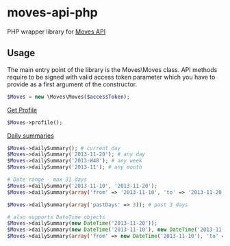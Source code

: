 moves-api-php
=============

PHP wrapper library for [Moves API](https://dev.moves-app.com/)

## Usage

The main entry point of the library is the Moves\Moves class. API methods require to be signed with valid access token parameter which you have to provide as a first argument of the constructor.

```php
$Moves = new \Moves\Moves($accessToken);
```

[Get Profile](https://dev.moves-app.com/docs/api_profile)

```php
$Moves->profile();
```

[Daily summaries](https://dev.moves-app.com/docs/api_summaries)

```php
$Moves->dailySummary(); # current day
$Moves->dailySummary('2013-11-20'); # any day
$Moves->dailySummary('2013-W48'); # any week
$Moves->dailySummary('2013-11'); # any month

# Date range - max 31 days
$Moves->dailySummary('2013-11-10', '2013-11-20');
$Moves->dailySummary(array('from' => '2013-11-10', 'to' => '2013-11-20'));

$Moves->dailySummary(array('pastDays' => 3)); # past 3 days

# also supports DateTime objects
$Moves->dailySummary(new DateTime('2013-11-20'));
$Moves->dailySummary(new DateTime('2013-11-10'), new DateTime('2013-11-20'));
$Moves->dailySummary(array('from' => new DateTime('2013-11-10'), 'to' => new DateTime('2013-11-20')));
```